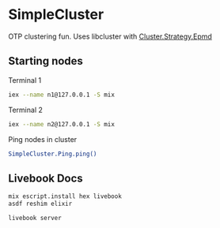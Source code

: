 # SimpleCluster

OTP clustering fun. Uses libcluster with [Cluster.Strategy.Epmd](https://hexdocs.pm/libcluster/Cluster.Strategy.Epmd.html)

## Starting nodes

Terminal 1

```bash
iex --name n1@127.0.0.1 -S mix
```

Terminal 2

```bash
iex --name n2@127.0.0.1 -S mix
```

Ping nodes in cluster

```bash
SimpleCluster.Ping.ping()
```

## Livebook Docs

```bash
mix escript.install hex livebook
asdf reshim elixir
```

```bash
livebook server
```
